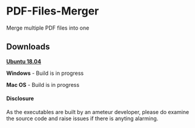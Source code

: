 # PDF-Files-Merger
Merge multiple PDF files into one


## Downloads
**[Ubuntu 18.04](/Executables/Ubuntu/gui-core1)**

**Windows** - Build is in progress

**Mac OS** - Build is in progress

#### Disclosure
As the executables are built by an ameteur developer, please do examine the source code and raise issues if there is anyting alarming.
